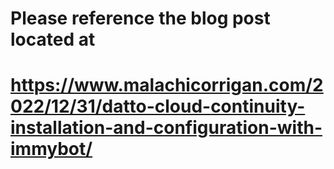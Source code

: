 # Please reference the blog post located at 
# https://www.malachicorrigan.com/2022/12/31/datto-cloud-continuity-installation-and-configuration-with-immybot/
